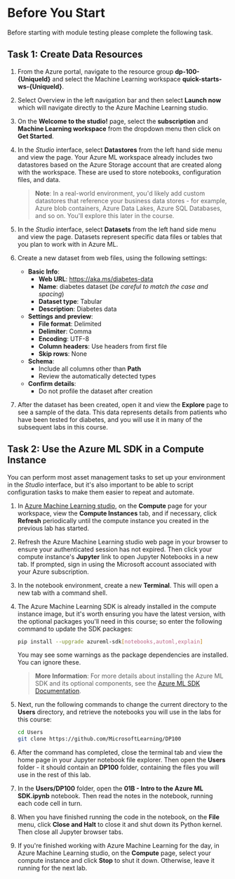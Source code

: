 # Before You Start

Before starting with module testing please complete the following task.

## Task 1: Create Data Resources

1. From the Azure portal, navigate to the resource group **dp-100-{UniqueId}** and select the Machine Learning workspace **quick-starts-ws-{UniqueId}**.

1. Select Overview in the left navigation bar and then select **Launch now** which will navigate directly to the Azure Machine Learning studio.

1. On the **Welcome to the studio!** page, select the **subscription** and **Machine Learning workspace** from the dropdown menu then click on **Get Started**.

1. In the *Studio* interface, select **Datastores** from the left hand side menu and view the page. Your Azure ML workspace already includes two datastores based on the Azure Storage account that are created along with the workspace. These are used to store notebooks, configuration files, and data.

   > **Note**: In a real-world environment, you'd likely add custom datastores that reference your business data stores - for example, Azure blob containers, Azure Data Lakes, Azure SQL Databases, and so on. You'll explore this later in the course.

1. In the *Studio* interface, select **Datasets** from the left hand side menu and view the page. Datasets represent specific data files or tables that you plan to work with in Azure ML.

1. Create a new dataset from web files, using the following settings:
    * **Basic Info**:
        * **Web URL**: https://aka.ms/diabetes-data
        * **Name**: diabetes dataset (*be careful to match the case and spacing*)
        * **Dataset type**: Tabular
        * **Description**: Diabetes data
    * **Settings and preview**:
        * **File format**: Delimited
        * **Delimiter**: Comma
        * **Encoding**: UTF-8
        * **Column headers**: Use headers from first file
        * **Skip rows**: None
    * **Schema**:
        * Include all columns other than **Path**
        * Review the automatically detected types
    * **Confirm details**:
        * Do not profile the dataset after creation
1. After the dataset has been created, open it and view the **Explore** page to see a sample of the data. This data represents details from patients who have been tested for diabetes, and you will use it in many of the subsequent labs in this course.

## Task 2: Use the Azure ML SDK in a Compute Instance

You can perform most asset management tasks to set up your environment in the *Studio* interface, but it's also important to be able to script configuration tasks to make them easier to repeat and automate.

1. In [Azure Machine Learning studio](https://ml.azure.com), on the **Compute** page for your workspace, view the **Compute Instances** tab, and if necessary, click **Refresh** periodically until the compute instance you created in the previous lab has started.
2. Refresh the Azure Machine Learning studio web page in your browser to ensure your authenticated session has not expired. Then click your compute instance's **Jupyter** link  to open Jupyter Notebooks in a new tab. If prompted, sign in using the Microsoft account associated with your Azure subscription.
3. In the notebook environment, create a new **Terminal**. This will open a new tab with a command shell.
4. The Azure Machine Learning SDK is already installed in the compute instance image, but it's worth ensuring you have the latest version, with the optional packages you'll need in this course; so enter the following command to update the SDK packages:

    ```bash
    pip install --upgrade azureml-sdk[notebooks,automl,explain]
    ```

    You may see some warnings as the package dependencies are installed. You can ignore these.

    > **More Information**: For more details about installing the Azure ML SDK and its optional components, see the [Azure ML SDK Documentation](https://docs.microsoft.com/python/api/overview/azure/ml/install?view=azure-ml-py).

5. Next, run the following commands to change the current directory to the **Users** directory, and retrieve the notebooks you will use in the labs for this course:

    ```bash
    cd Users
    git clone https://github.com/MicrosoftLearning/DP100
    ```

6. After the command has completed, close the terminal tab and view the home page in your Jupyter notebook file explorer. Then open the **Users** folder - it should contain an **DP100** folder, containing the files you will use in the rest of this lab.
7. In the **Users/DP100** folder, open the **01B - Intro to the Azure ML SDK.ipynb** notebook. Then read the notes in the notebook, running each code cell in turn.
8. When you have finished running the code in the notebook, on the **File** menu, click **Close and Halt** to close it and shut down its Python kernel. Then close all Jupyter browser tabs.
9. If you're finished working with Azure Machine Learning for the day, in Azure Machine Learning studio, on the **Compute** page, select your compute instance and click **Stop** to shut it down. Otherwise, leave it running for the next lab.
